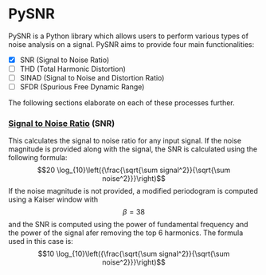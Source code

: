 # PySNR

PySNR is a Python library which allows users to perform various types of noise analysis on a signal.
PySNR aims to provide four main functionalities:
- [x] SNR (Signal to Noise Ratio)
- [ ] THD (Total Harmonic Distortion)
- [ ] SINAD (Signal to Noise and Distortion Ratio)
- [ ] SFDR (Spurious Free Dynamic Range)

The following sections elaborate on each of these processes further.


### <u>Signal to Noise Ratio</u> (SNR)

This calculates the signal to noise ratio for any input signal. 
If the noise magnitude is provided along with the signal, the SNR is calculated using the following formula: 
$$20 \log_{10}\left({\frac{\sqrt{\sum signal^2}}{\sqrt{\sum noise^2}}}\right)$$
If the noise magnitude is not provided, a modified periodogram is computed using a Kaiser window with $$\beta = 38$$
and the SNR is computed using the power of fundamental frequency and the power of the signal afer removing the top 6 
harmonics. The formula used in this case is:
$$10 \log_{10}\left({\frac{\sqrt{\sum signal^2}}{\sqrt{\sum noise^2}}}\right)$$